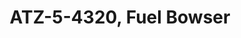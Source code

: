 ---
layout: product
title: "ATZ-5-4320, Fuel Bowser                                                           "
price: "1300" 
desc: "N/A"
img_path: "/assets/img/ICM 72613.webp"
brand: "N/A"
available: true
special_offer: false
new: true
soon: false
cat: "010000"
subcat: "013600"
subsubcat: "0N/A"
sifra: "ICM 72613"
popular: false
---